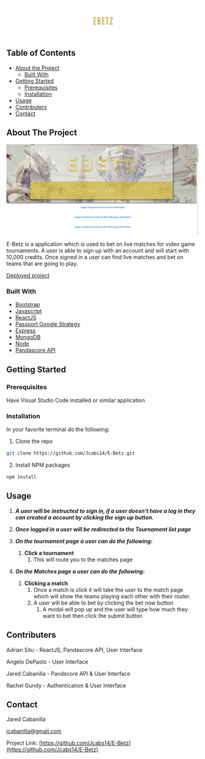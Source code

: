 <!-- PROJECT LOGO -->
<br />
<p align="center">
  <a>
    <img src="server/client/public/elogo.png" alt="Logo" width="80" height="80">
  </a>
</p>

<!-- TABLE OF CONTENTS -->
## Table of Contents

* [About the Project](#about-the-project)
  * [Built With](#built-with)
* [Getting Started](#getting-started)
  * [Prerequisites](#prerequisites)
  * [Installation](#installation)
* [Usage](#usage)
* [Contributers](#contributers)
* [Contact](#contact)

<!-- ABOUT THE PROJECT -->
## About The Project

![E-Betz](server/client/public/home.png)

E-Betz is a application which is used to bet on live matches for video game tournaments.
A user is able to sign up with an account and will start with 10,000 credits.
Once signed in a user can find live matches and bet on teams that are going to play.

[Deployed project](https://ebetz.herokuapp.com/home)


### Built With
* [Bootstrap](https://getbootstrap.com)
* [Javascript](https://www.javascript.com/)
* [ReactJS](https://reactjs.org/)
* [Passport Google Strategy](http://www.passportjs.org/docs/google/)
* [Express](https://expressjs.com/)
* [MongoDB](https://www.mongodb.com/)
* [Node](https://nodejs.org/en/)
* [Pandascore API](https://pandascore.co/)

<!-- GETTING STARTED -->
## Getting Started

### Prerequisites

Have Visual Studio Code installed or similar application

### Installation

In your favorite terminal do the following:

1. Clone the repo
```sh
git clone https://github.com/Jcabs14/E-Betz.git
```
2. Install NPM packages
```sh
npm install
```

<!-- USAGE EXAMPLES -->
## Usage

1. ***A user will be instructed to sign in, if a user doesn't have a log in they can created a account by clicking the sign up button.***

2. ***Once logged in a user will be redirected to the Tournament list page***

3. ***On the tournament page a user can do the following:***
    1. **Click a tournament**
        1. This will route you to the matches page

4. ***On the Matches page a user can do the following:***
    1. **Clicking a match**
        1. Once a match is click it will take the user to the match page which will show the teams playing each other with their roster.
        2. A user will be able to bet by clicking the bet now button
            1. A modal will pop up and the user will type how much they want to bet then click the submit button

<!-- CONTRIBUTERS -->
## Contributers

Adrian Situ - ReactJS, Pandascore API, User Interface

Angelo DePaolo - User Interface

Jared Cabanilla - Pandscore API & User Interface

Rachel Gundy - Authentication & User Interface



<!-- CONTACT -->
## Contact

Jared Cabanilla

jcabanilla@gmail.com

Project Link: [https://github.com/Jcabs14/E-Betz](https://github.com/Jcabs14/E-Betz)




